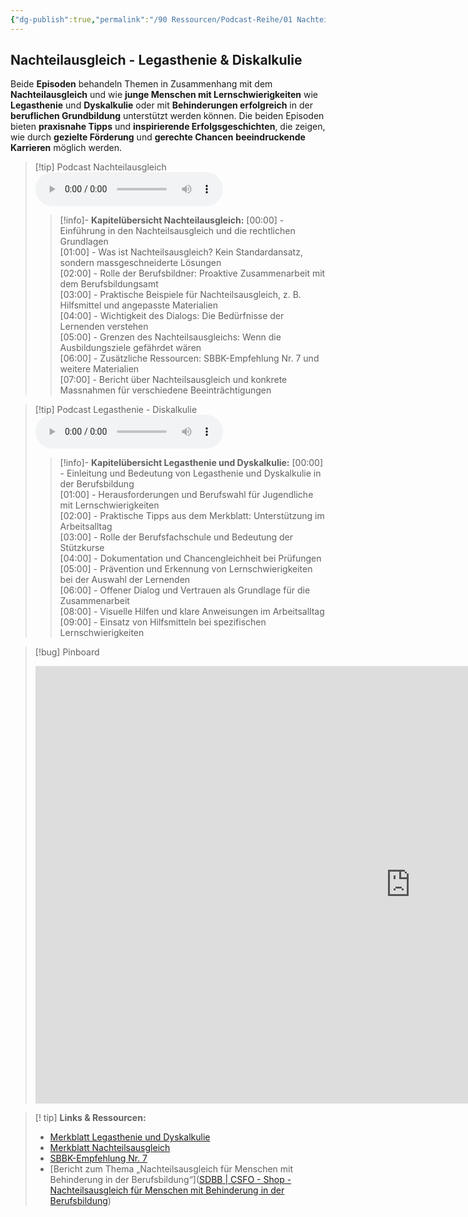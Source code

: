 ```yaml
---
{"dg-publish":true,"permalink":"/90 Ressourcen/Podcast-Reihe/01 Nachteilausgleich - Legasthenie und Diskalkulie/"}
---
```


## Nachteilausgleich - Legasthenie & Diskalkulie
Beide **Episoden** behandeln Themen in Zusammenhang mit dem **Nachteilausgleich** und wie **junge Menschen mit Lernschwierigkeiten** wie **Legasthenie** und **Dyskalkulie** oder mit **Behinderungen erfolgreich** in der **beruflichen Grundbildung** unterstützt werden können. Die beiden Episoden bieten **praxisnahe Tipps** und **inspirierende Erfolgsgeschichten**, die zeigen, wie durch **gezielte Förderung** und **gerechte Chancen** **beeindruckende Karrieren** möglich werden.

>[!tip] Podcast Nachteilausgleich
><audio controls><source src="https://raw.githubusercontent.com/bbk-bbw/audio/main/podcast/BBK_MB_Nachteilausgleichl.mp3" type="audio/mpeg">Your browser does not support the audio element.</audio>
>>[!info]- **Kapitelübersicht Nachteilausgleich:**
>>[00:00] - Einführung in den Nachteilsausgleich und die rechtlichen Grundlagen  
>>[01:00] - Was ist Nachteilsausgleich? Kein Standardansatz, sondern massgeschneiderte Lösungen  
>>[02:00] - Rolle der Berufsbildner: Proaktive Zusammenarbeit mit dem Berufsbildungsamt  
>>[03:00] - Praktische Beispiele für Nachteilsausgleich, z. B. Hilfsmittel und angepasste Materialien  
>>[04:00] - Wichtigkeit des Dialogs: Die Bedürfnisse der Lernenden verstehen  
>>[05:00] - Grenzen des Nachteilsausgleichs: Wenn die Ausbildungsziele gefährdet wären  
>>[06:00] - Zusätzliche Ressourcen: SBBK-Empfehlung Nr. 7 und weitere Materialien  
>>[07:00] - Bericht über Nachteilsausgleich und konkrete Massnahmen für verschiedene Beeinträchtigungen  

>[!tip] Podcast Legasthenie - Diskalkulie
><audio controls><source src="https://raw.githubusercontent.com/bbk-bbw/audio/main/podcast/BBK_MB_Legasthenie.mp3" type="audio/mpeg">Your browser does not support the audio element.</audio>
>>[!info]- **Kapitelübersicht Legasthenie und Dyskalkulie:**
>>[00:00] - Einleitung und Bedeutung von Legasthenie und Dyskalkulie in der Berufsbildung  
>>[01:00] - Herausforderungen und Berufswahl für Jugendliche mit Lernschwierigkeiten  
>>[02:00] - Praktische Tipps aus dem Merkblatt: Unterstützung im Arbeitsalltag  
>>[03:00] - Rolle der Berufsfachschule und Bedeutung der Stützkurse  
>>[04:00] - Dokumentation und Chancengleichheit bei Prüfungen  
>>[05:00] - Prävention und Erkennung von Lernschwierigkeiten bei der Auswahl der Lernenden  
>>[06:00] - Offener Dialog und Vertrauen als Grundlage für die Zusammenarbeit  
>>[08:00] - Visuelle Hilfen und klare Anweisungen im Arbeitsalltag  
>>[09:00] - Einsatz von Hilfsmitteln bei spezifischen Lernschwierigkeiten

>[!bug] Pinboard
><iframe src="https://tools.fobizz.com/pinboard/public_boards/7482d954-fce4-4692-a712-dab003716955?token=1b4e27d98d6b1d4d40b6913435d2dd00" style="border:0px #ffffff none;" name="myiFrame" scrolling="no" frameborder="1" marginheight="0px" marginwidth="0px" height="700px" width="1200px" allowfullscreen></iframe>

>[! tip] **Links & Ressourcen:**
>- [Merkblatt Legasthenie und Dyskalkulie](http://www.berufsbildung.ch)
>- [Merkblatt Nachteilsausgleich](https://www.berufsbildung.ch/de/dokumente/merkblatt-213-nachteilsausgleich-fuer-menschen-mit-behinderung-der-berufsbildung)  
>- [SBBK-Empfehlung Nr. 7](https://edudoc.ch/record/216981/files/empf_nachteilsausgleich_d.pdf)  
>- [Bericht zum Thema „Nachteilsausgleich für Menschen mit Behinderung in der Berufsbildung“]([SDBB | CSFO - Shop - Nachteilsausgleich für Menschen mit Behinderung in der Berufsbildung](https://shop.sdbb.ch/nachteilsausgleich-fur-menschen-mitbehinderung-in-der-berufsbildung.html))
